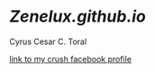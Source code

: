 # *Zenelux.github.io*
Cyrus Cesar C. Toral

[link to my crush facebook profile](https://www.youtube.com/watch?v=a3Z7zEc7AXQ)


